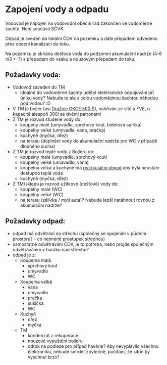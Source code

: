 # Zapojení vody a odpadu
Vodovod je napojen na vodovodní obecní řad zakončen ve vodoměrné šachtě. Není součástí SČVK.

Odpad je sveden do lokální ČOV na pozemku a dále přepadem odvedeno přes obecní kanalizaci do toku.

Na pozemku je sbírána dešťová voda do podzemní akumulační nádrže (4-6 m3 +-?) s přepadem do vsaku a nouzovým přepadem do toku.

## Požadavky voda:
- Vodovod zaveden do TM
  - ideálně do vodoměrné šachty udělat elektronické odpojování při úniku vody? Nebude to ale s celou vodomědnou šachtou náhodou pod vodou? :D
- V TM je bojler (asi [Dražice OKCE 500 S](https://www.dzd.cz/ohrivace-a-zasobniky-teple-vody/elektricke/stacionarni/okce-s)), nahříván ze sítě a FVE, o kapacitě alespoň 300l se dvěmi patronami
- Z TM je rozvod studené vody do:
  - koupeny malé (umyvadlo, sprchový kout, bidetová sprška)
  - koupelny velké (umyvadla, vana, pračka)
  - kuchyně (myčka, dřez)
  - na terasu (doplnění vody do akumulační nádrže pro WC v případě dlouhého sucha)
- Z TM je rozvod teplé vody z Bojleru do:
  - koupelny malé (umyvadlo, sprchový kout)
  - koupelny velké (umavadlo, vana)
  - koupelna velká a kuchyně má [recirkulační obvod](https://chytrydumsvepomoci.cz/blog/cirkulace-teple-vody) aby byla neustále dostupná teplá voda 
  - kuchyně (myčka, dřez)
- Z TM/sklepu je rozvod užitkové (dešťové) vody do:
  - koupelny malé (WC)
  - koupelny velké (WC)
  - na terasu (zálivka / mytí auta)? Nebude lepší natáhnout rovnou z akumulační nádrže?

## Požadavky odpad:
- odpad má odvětrání na střechu (společný se spojením v půdním prostoru? - co nejméně prostupek střechou)
- samostatné odvětrávání ČOV, je to potřeba, nebo projde společným odvětráváním v baráku nad střechu?
- odpad je z:
  - Koupelna malá
    - sprchový kout
    - umyvadlo
    - WC
  - Koupelna velká
    - vana
    - umyvadlo
    - pračka
    - sušička
    - WC
  - Kuchyň
    - dřez
    - myčka
  - TM
    - kondenzát z rekuperace
    - nouzové vypuštění bojleru
    - odtok na podlaze pro případ havárie? Aby nevyplavilo všechnu elektroniku, nebude smrdět zbytečně, počítám, že sifon by vyschnul brzo?
